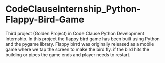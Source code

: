 # CodeClauseInternship_Python-Flappy-Bird-Game
Third project (Golden Project) in Code Clause Python Development Internship.
In this project the flappy bird game has been built using Python and the pygame library.
Flappy birrd was originally released as a mobile game where we tap the screen to make the bird fly.
if the bird hits the building or pipes the game ends and player needs to restart. 
